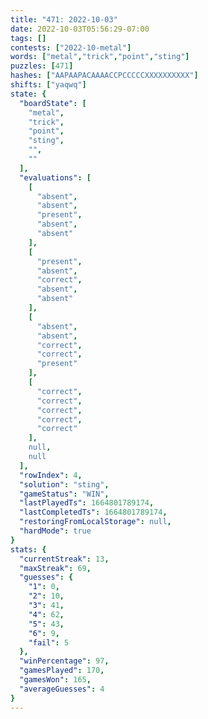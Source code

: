 ```yaml
---
title: "471: 2022-10-03"
date: 2022-10-03T05:56:29-07:00
tags: []
contests: ["2022-10-metal"]
words: ["metal","trick","point","sting"]
puzzles: [471]
hashes: ["AAPAAPACAAAACCPCCCCCXXXXXXXXXX"]
shifts: ["yaqwq"]
state: {
  "boardState": [
    "metal",
    "trick",
    "point",
    "sting",
    "",
    ""
  ],
  "evaluations": [
    [
      "absent",
      "absent",
      "present",
      "absent",
      "absent"
    ],
    [
      "present",
      "absent",
      "correct",
      "absent",
      "absent"
    ],
    [
      "absent",
      "absent",
      "correct",
      "correct",
      "present"
    ],
    [
      "correct",
      "correct",
      "correct",
      "correct",
      "correct"
    ],
    null,
    null
  ],
  "rowIndex": 4,
  "solution": "sting",
  "gameStatus": "WIN",
  "lastPlayedTs": 1664801789174,
  "lastCompletedTs": 1664801789174,
  "restoringFromLocalStorage": null,
  "hardMode": true
}
stats: {
  "currentStreak": 13,
  "maxStreak": 69,
  "guesses": {
    "1": 0,
    "2": 10,
    "3": 41,
    "4": 62,
    "5": 43,
    "6": 9,
    "fail": 5
  },
  "winPercentage": 97,
  "gamesPlayed": 170,
  "gamesWon": 165,
  "averageGuesses": 4
}
---
```


<!-- more -->
